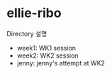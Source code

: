 # ellie-ribo

Directory 설명

* week1: WK1 session
* week2: WK2 session
* jenny: jenny's attempt at WK2
